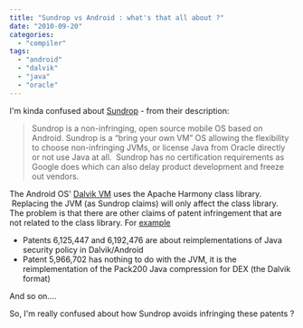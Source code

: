 ```yaml
---
title: "Sundrop vs Android : what's that all about ?"
date: "2010-09-20"
categories: 
  - "compiler"
tags: 
  - "android"
  - "dalvik"
  - "java"
  - "oracle"
---
```


I'm kinda confused about [Sundrop](http://sundropdev.wordpress.com/) - from their description:

> Sundrop is a non-infringing, open source mobile OS based on Android. Sundrop is a “bring your own VM” OS allowing the flexibility to choose non-infringing JVMs, or license Java from Oracle directly or not use Java at all.  Sundrop has no certification requirements as Google does which can also delay product development and freeze out vendors.

The Android OS' [Dalvik VM](http://en.wikipedia.org/wiki/Dalvik_(software)) uses the Apache Harmony class library.  Replacing the JVM (as Sundrop claims) will only affect the class library. The problem is that there are other claims of patent infringement that are not related to the class library. For [example](http://blog.headius.com/2010/08/my-thoughts-on-oracle-v-google.html)

- Patents 6,125,447 and 6,192,476 are about reimplementations of Java security policy in Dalvik/Android
- Patent 5,966,702 has nothing to do with the JVM, it is the reimplementation of the Pack200 Java compression for DEX (the Dalvik format)

And so on....

So, I'm really confused about how Sundrop avoids infringing these patents ?
